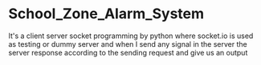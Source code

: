 # School_Zone_Alarm_System
It's a client server socket programming by python where socket.io is used as testing or dummy server and when I send any signal in the server the server response according to the sending request and give us an output 
